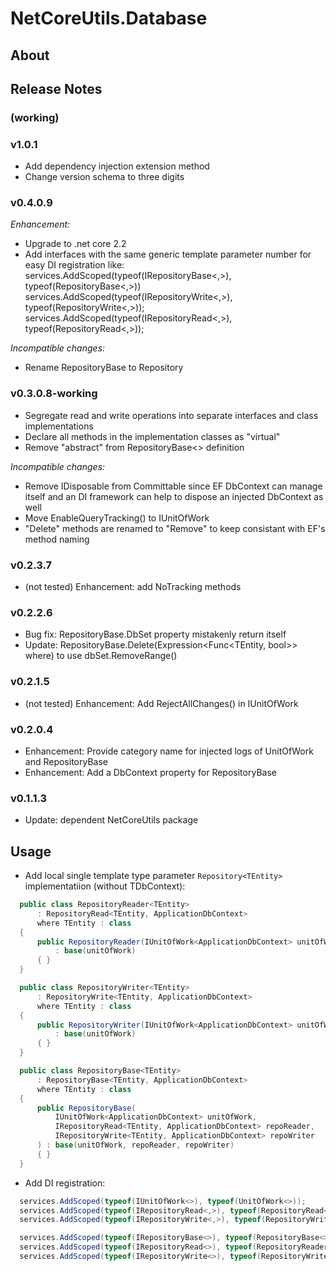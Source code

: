 # NetCoreUtils.Database

## About

## Release Notes

### (working)

### v1.0.1

- Add dependency injection extension method
- Change version schema to three digits

### v0.4.0.9

*Enhancement:*

- Upgrade to .net core 2.2
- Add interfaces with the same generic template parameter number for easy DI registration like:
  services.AddScoped(typeof(IRepositoryBase<,>), typeof(RepositoryBase<,>))
  services.AddScoped(typeof(IRepositoryWrite<,>), typeof(RepositoryWrite<,>));
  services.AddScoped(typeof(IRepositoryRead<,>), typeof(RepositoryRead<,>));

*Incompatible changes:*

- Rename RepositoryBase to Repository

### v0.3.0.8-working

- Segregate read and write operations into separate interfaces and class implementations
- Declare all methods in the implementation classes as "virtual"
- Remove "abstract" from RepositoryBase<> definition

*Incompatible changes:*

- Remove IDisposable from Committable since EF DbContext can manage itself and an DI framework can help to dispose an injected DbContext as well
- Move EnableQueryTracking() to IUnitOfWork
- "Delete" methods are renamed to "Remove" to keep consistant with EF's method naming

### v0.2.3.7

- (not tested) Enhancement: add NoTracking methods

### v0.2.2.6

- Bug fix: RepositoryBase.DbSet property mistakenly return itself
- Update: RepositoryBase.Delete(Expression<Func<TEntity, bool>> where) to use dbSet.RemoveRange()

### v0.2.1.5

- (not tested) Enhancement: Add RejectAllChanges() in IUnitOfWork

### v0.2.0.4

- Enhancement: Provide category name for injected logs of UnitOfWork and RepositoryBase
- Enhancement: Add a DbContext property for RepositoryBase

### v0.1.1.3

- Update: dependent NetCoreUtils package

## Usage

- Add local single template type parameter `Repository<TEntity>` implementatiion (without TDbContext):

``` c#
  public class RepositoryReader<TEntity>
      : RepositoryRead<TEntity, ApplicationDbContext>
      where TEntity : class
  {
      public RepositoryReader(IUnitOfWork<ApplicationDbContext> unitOfWork)
          : base(unitOfWork)
      { }
  }

  public class RepositoryWriter<TEntity>
      : RepositoryWrite<TEntity, ApplicationDbContext>
      where TEntity : class
  {
      public RepositoryWriter(IUnitOfWork<ApplicationDbContext> unitOfWork)
          : base(unitOfWork)
      { }
  }

  public class RepositoryBase<TEntity>
      : RepositoryBase<TEntity, ApplicationDbContext>
      where TEntity : class
  {
      public RepositoryBase(
          IUnitOfWork<ApplicationDbContext> unitOfWork,
          IRepositoryRead<TEntity, ApplicationDbContext> repoReader,
          IRepositoryWrite<TEntity, ApplicationDbContext> repoWriter
      ) : base(unitOfWork, repoReader, repoWriter)
      { }
  }
```

- Add DI registration:

``` c#
  services.AddScoped(typeof(IUnitOfWork<>), typeof(UnitOfWork<>));
  services.AddScoped(typeof(IRepositoryRead<,>), typeof(RepositoryRead<,>));
  services.AddScoped(typeof(IRepositoryWrite<,>), typeof(RepositoryWrite<,>));

  services.AddScoped(typeof(IRepositoryBase<>), typeof(RepositoryBase<>));
  services.AddScoped(typeof(IRepositoryRead<>), typeof(RepositoryReader<>));
  services.AddScoped(typeof(IRepositoryWrite<>), typeof(RepositoryWriter<>));
```

